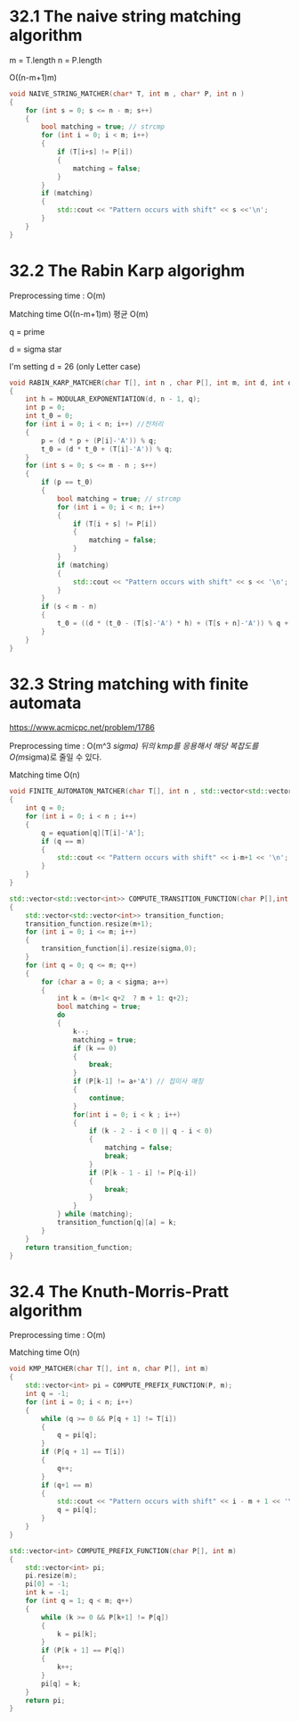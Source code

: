 # 32.1 The naive string matching algorithm

m = T.length
n = P.length

O((n-m+1)m)
```C++
void NAIVE_STRING_MATCHER(char* T, int m , char* P, int n )
{
	for (int s = 0; s <= n - m; s++)
	{
		bool matching = true; // strcmp
		for (int i = 0; i < m; i++)
		{
			if (T[i+s] != P[i])
			{
				matching = false;
			}
		}
		if (matching)
		{
			std::cout << "Pattern occurs with shift" << s <<'\n';
		}
	}
}
```
# 32.2 The Rabin Karp algorighm

Preprocessing time : O(m)

Matching time O((n-m+1)m)
평균 O(m)

q = prime

d = sigma star

I'm setting d = 26 (only Letter case)

```C++
void RABIN_KARP_MATCHER(char T[], int n , char P[], int m, int d, int q)
{
	int h = MODULAR_EXPONENTIATION(d, n - 1, q);
	int p = 0;
	int t_0 = 0;
	for (int i = 0; i < n; i++) //전처리
	{
		p = (d * p + (P[i]-'A')) % q;
		t_0 = (d * t_0 + (T[i]-'A')) % q;
	}
	for (int s = 0; s <= m - n ; s++)
	{
		if (p == t_0)
		{
			bool matching = true; // strcmp
			for (int i = 0; i < n; i++)
			{
				if (T[i + s] != P[i])
				{
					matching = false;
				}
			}
			if (matching)
			{
				std::cout << "Pattern occurs with shift" << s << '\n';
			}
		}
		if (s < m - n)
		{
			t_0 = ((d * (t_0 - (T[s]-'A') * h) + (T[s + n]-'A')) % q + q)%q;//음수가 나올수있기때문에 음수처리를 한다.
		}
	}
}


```




# 32.3 String matching with finite automata

https://www.acmicpc.net/problem/1786

Preprocessing time : O(m^3 *sigma) 
뒤의 kmp를 응용해서 해당 복잡도를 O(m*sigma)로 줄일 수 있다.

Matching time O(n)
```C++
void FINITE_AUTOMATON_MATCHER(char T[], int n , std::vector<std::vector<int>> equation, int m )
{
	int q = 0;
	for (int i = 0; i < n ; i++)
	{
		q = equation[q][T[i]-'A'];
		if (q == m)
		{
			std::cout << "Pattern occurs with shift" << i-m+1 << '\n';
		}
	}
}
```

```C++
std::vector<std::vector<int>> COMPUTE_TRANSITION_FUNCTION(char P[],int sigma, int m)//
{
	std::vector<std::vector<int>> transition_function;
	transition_function.resize(m+1);
	for (int i = 0; i <= m; i++)
	{
		transition_function[i].resize(sigma,0);
	}
	for (int q = 0; q <= m; q++)
	{
		for (char a = 0; a < sigma; a++)
		{
			int k = (m+1< q+2  ? m + 1: q+2);
			bool matching = true;
			do
			{
				k--;
				matching = true;
				if (k == 0)
				{
					break;
				}
				if (P[k-1] != a+'A') // 접미사 매칭
				{
					continue;
				}
				for(int i = 0; i < k ; i++)
				{
					if (k - 2 - i < 0 || q - i < 0)
					{
						matching = false;
						break;
					}
					if (P[k - 1 - i] != P[q-i])
					{
						break;
					}
				}
			} while (matching);
			transition_function[q][a] = k;
		}
	}
	return transition_function;
}
```



# 32.4 The Knuth-Morris-Pratt algorithm


Preprocessing time : O(m) 

Matching time O(n)

```C++
void KMP_MATCHER(char T[], int n, char P[], int m)
{
	std::vector<int> pi = COMPUTE_PREFIX_FUNCTION(P, m);
	int q = -1;
	for (int i = 0; i < n; i++)
	{
		while (q >= 0 && P[q + 1] != T[i])
		{
			q = pi[q];
		}
		if (P[q + 1] == T[i])
		{
			q++;
		}
		if (q+1 == m)
		{
			std::cout << "Pattern occurs with shift" << i - m + 1 << '\n';
			q = pi[q];
		}
	}
}
```


```C++
std::vector<int> COMPUTE_PREFIX_FUNCTION(char P[], int m)
{
	std::vector<int> pi;
	pi.resize(m);
	pi[0] = -1;
	int k = -1; 
	for (int q = 1; q < m; q++)
	{
		while (k >= 0 && P[k+1] != P[q])
		{
			k = pi[k];
		}
		if (P[k + 1] == P[q])
		{
			k++;
		}
		pi[q] = k;
	}
	return pi;
}
```
